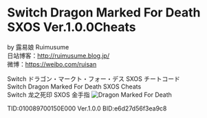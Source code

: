 # Switch Dragon Marked For Death SXOS Ver.1.0.0Cheats
by 露易娘 Ruimusume</br>
日站博客：http://ruimusume.blog.jp/</br>
微博：https://weibo.com/ruisan</br>

Switch ドラゴン・マークト・フォー・デス SXOS チートコード</br>
Switch Dragon Marked For Death SXOS Cheats</br>
Switch 龙之死印 SXOS 金手指
<img src="https://pbs.twimg.com/media/DyNAuvTUUAAPdQl.jpg" alt="Dragon Marked For Death"/>

TID:010089700150E000
Ver.1.0.0 BID:e6d27d56f3ea9c8
